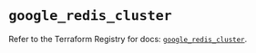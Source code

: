 # `google_redis_cluster`

Refer to the Terraform Registry for docs: [`google_redis_cluster`](https://registry.terraform.io/providers/hashicorp/google-beta/5.14.0/docs/resources/google_redis_cluster).
